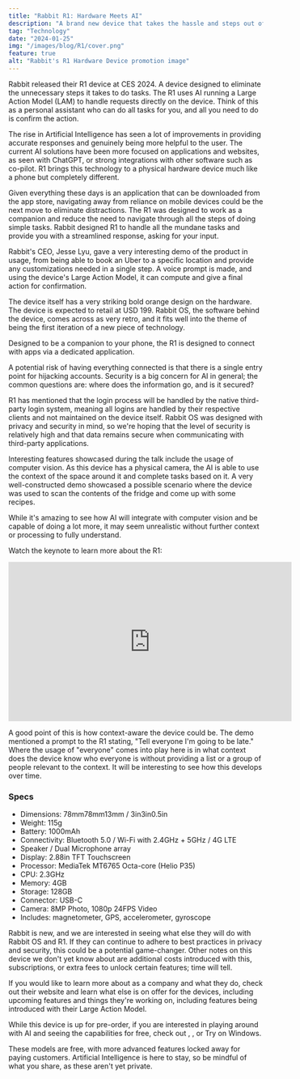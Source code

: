 ```yaml
---
title: "Rabbit R1: Hardware Meets AI"
description: "A brand new device that takes the hassle and steps out of navigating the tech space. Less apps, more action."
tag: "Technology"
date: "2024-01-25"
img: "/images/blog/R1/cover.png"
feature: true
alt: "Rabbit's R1 Hardware Device promotion image"
---
```


Rabbit released their R1 device at CES 2024. A device designed to eliminate the unnecessary steps it takes to do tasks. The R1 uses AI running a Large Action Model (LAM) to handle requests directly on the device. Think of this as a personal assistant who can do all tasks for you, and all you need to do is confirm the action.

The rise in Artificial Intelligence has seen a lot of improvements in providing accurate responses and genuinely being more helpful to the user. The current AI solutions have been more focused on applications and websites, as seen with ChatGPT, or strong integrations with other software such as co-pilot. R1 brings this technology to a physical hardware device much like a phone but completely different.

Given everything these days is an application that can be downloaded from the app store, navigating away from reliance on mobile devices could be the next move to eliminate distractions. The R1 was designed to work as a companion and reduce the need to navigate through all the steps of doing simple tasks. Rabbit designed R1 to handle all the mundane tasks and provide you with a streamlined response, asking for your input.

<Vid source="https://assets.lotofcarrots.com/media/home/section/desktop/4.mp4" credit="Rabbit" thumbnail="https://assets.lotofcarrots.com/media/home/section/desktop/4.webp"></Vid>

Rabbit's CEO, Jesse Lyu, gave a very interesting demo of the product in usage, from being able to book an Uber to a specific location and provide any customizations needed in a single step. A voice prompt is made, and using the device's Large Action Model, it can compute and give a final action for confirmation.

The device itself has a very striking bold orange design on the hardware. The device is expected to retail at USD 199. Rabbit OS, the software behind the device, comes across as very retro, and it fits well into the theme of being the first iteration of a new piece of technology.

Designed to be a companion to your phone, the R1 is designed to connect with apps via a dedicated application.

<Vid source="https://storage.quantum-engine.ai/Rabbits_Factory_4K_h264.mp4" credit="Rabbit" thumbnail="https://assets.lotofcarrots.com/media/home/section/desktop/4.webp"></Vid>

A potential risk of having everything connected is that there is a single entry point for hijacking accounts. Security is a big concern for AI in general; the common questions are: where does the information go, and is it secured?

R1 has mentioned that the login process will be handled by the native third-party login system, meaning all logins are handled by their respective clients and not maintained on the device itself. Rabbit OS was designed with privacy and security in mind, so we're hoping that the level of security is relatively high and that data remains secure when communicating with third-party applications.

Interesting features showcased during the talk include the usage of computer vision. As this device has a physical camera, the AI is able to use the context of the space around it and complete tasks based on it. A very well-constructed demo showcased a possible scenario where the device was used to scan the contents of the fridge and come up with some recipes.

While it's amazing to see how AI will integrate with computer vision and be capable of doing a lot more, it may seem unrealistic without further context or processing to fully understand.

Watch the keynote to learn more about the R1:

<div class="ifr">
<iframe width="560" height="315" src="https://www.youtube.com/embed/22wlLy7hKP4?si=vWN_Iu84Mp2dlDxV" title="YouTube video player" frameborder="0" allow="accelerometer; autoplay; clipboard-write; encrypted-media; gyroscope; picture-in-picture; web-share" allowfullscreen></iframe>
</div>

A good point of this is how context-aware the device could be. The demo mentioned a prompt to the R1 stating, "Tell everyone I'm going to be late." Where the usage of "everyone" comes into play here is in what context does the device know who everyone is without providing a list or a group of people relevant to the context. It will be interesting to see how this develops over time.

### Specs

- Dimensions: 78mm78mm13mm / 3in3in0.5in
- Weight: 115g
- Battery: 1000mAh
- Connectivity: Bluetooth 5.0 / Wi-Fi with 2.4GHz + 5GHz / 4G LTE
- Speaker / Dual Microphone array
- Display: 2.88in TFT Touchscreen
- Processor: MediaTek MT6765 Octa-core (Helio P35)
- CPU: 2.3GHz
- Memory: 4GB
- Storage: 128GB
- Connector: USB-C
- Camera: 8MP Photo, 1080p 24FPS Video
- Includes: magnetometer, GPS, accelerometer, gyroscope

Rabbit is new, and we are interested in seeing what else they will do with Rabbit OS and R1. If they can continue to adhere to best practices in privacy and security, this could be a potential game-changer. Other notes on this device we don't yet know about are additional costs introduced with this, subscriptions, or extra fees to unlock certain features; time will tell.

If you would like to learn more about <PageLink title="Rabbit" url="https://www.rabbit.tech/"></PageLink> as a company and what they do, check out their website and learn what else is on offer for the devices, including upcoming features and things they're working on, including features being introduced with their Large Action Model.

<Media source="/images/blog/R1/inline-1.png" alt="Rabbit's R1 Hardware device a striking orange design with a screen and tactile buttons"></Media>

While this device is up for pre-order, if you are interested in playing around with AI and seeing the capabilities for free, check out <PageLink title="ChatGPT" url="https://chat.openai.com/"></PageLink>, <PageLink title="Bard" url="https://bard.google.com/chat"></PageLink>, or Try <PageLink title="CoPilot" url="https://www.microsoft.com/en-us/windows/copilot-ai-features"></PageLink> on Windows.

These models are free, with more advanced features locked away for paying customers. Artificial Intelligence is here to stay, so be mindful of what you share, as these aren't yet private.
